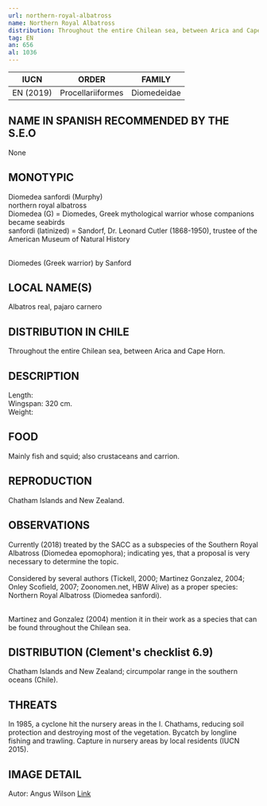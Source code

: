 ```yaml
---
url: northern-royal-albatross
name: Northern Royal Albatross
distribution: Throughout the entire Chilean sea, between Arica and Cape Horn.
tag: EN
an: 656
al: 1036
---
```


| IUCN      | ORDER             | FAMILY      |
| --------- | ----------------- | ----------- |
| EN (2019) | Procellariiformes | Diomedeidae |

## NAME IN SPANISH RECOMMENDED BY THE S.E.O

None

## MONOTYPIC

Diomedea sanfordi (Murphy)<br>
northern royal albatross<br>
Diomedea (G) = Diomedes, Greek mythological warrior whose companions became seabirds<br>
sanfordi (latinized) = Sandorf, Dr. Leonard Cutler (1868-1950), trustee of the American Museum of Natural History<br><br>

Diomedes (Greek warrior) by Sanford

## LOCAL NAME(S)

Albatros real, pajaro carnero

## DISTRIBUTION IN CHILE

Throughout the entire Chilean sea, between Arica and Cape Horn.

## DESCRIPTION

Length:<br>
Wingspan: 320 cm.<br>
Weight:

## FOOD

Mainly fish and squid; also crustaceans and carrion.

## REPRODUCTION

Chatham Islands and New Zealand.

## OBSERVATIONS

Currently (2018) treated by the SACC as a subspecies of the Southern Royal Albatross (Diomedea epomophora); indicating yes, that a proposal is very necessary to determine the topic.<br><br>
Considered by several authors (Tickell, 2000; Martinez Gonzalez, 2004; Onley Scofield, 2007; Zoonomen.net, HBW Alive) as a proper species: Northern Royal Albatross (Diomedea sanfordi).<br><br>

Martinez and Gonzalez (2004) mention it in their work as a species that can be found throughout the Chilean sea.

## DISTRIBUTION (Clement's checklist 6.9)

Chatham Islands and New Zealand; circumpolar range in the southern oceans (Chile).

## THREATS

In 1985, a cyclone hit the nursery areas in the I. Chathams, reducing soil protection and destroying most of the vegetation. Bycatch by longline fishing and trawling. Capture in nursery areas by local residents (IUCN 2015).

## IMAGE DETAIL

Autor: Angus Wilson [Link](http://www.oceanwanderers.com/AngusBirdingPhotos.html)
